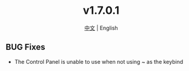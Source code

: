 ﻿<h1 align="center">v1.7.0.1</h1>

<div align="center">

[中文](../zh/v1.7.0.1.md) | English

</div>

## BUG Fixes

- The Control Panel is unable to use when not using ~ as the keybind